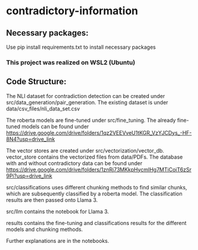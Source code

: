 # contradictory-information

## Necessary packages:

Use pip install requirements.txt to install necessary packages

### This project was realized on WSL2 (Ubuntu)

## Code Structure:

The NLI dataset for contradiction detection can be created under src/data_generation/pair_generation. The existing dataset is under data/csv_files/nli_data_set.csv


The roberta models are fine-tuned under src/fine_tuning. The already fine-tuned models can be found under https://drive.google.com/drive/folders/1qz2VEEVveU1tKGR_VzYJCDys_-HF-8N4?usp=drive_link


The vector stores are created under src/vectorization/vector_db. vector_store contains the vectorized files from data/PDFs. The database with and without contradictory data can be found under https://drive.google.com/drive/folders/1znRj73MKkpHycmIHg7MTiCoiT6zSr9Pi?usp=drive_link


src/classifications uses different chunking methods to find similar chunks, which are subsequently classified by a roberta model. The classification results are then passed onto Llama 3.

 
src/llm contains the notebook for Llama 3.


results contains the fine-tuning and classifications results for the different models and chunking methods.


Further explanations are in the notebooks.

